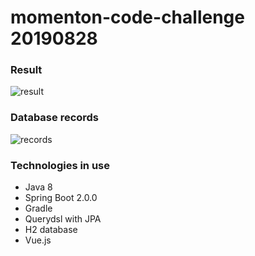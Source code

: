 # momenton-code-challenge 20190828
### Result <br/>
![result](https://user-images.githubusercontent.com/1762090/63819583-2d58af00-c989-11e9-87ff-4e9fc5f39bdc.png) <br/>
### Database records <br/>
![records](https://user-images.githubusercontent.com/1762090/63819590-347fbd00-c989-11e9-9a19-262ead8eec3b.png)
<br/>
### Technologies in use <br/>
* Java 8
* Spring Boot 2.0.0
* Gradle
* Querydsl with JPA
* H2 database
* Vue.js
